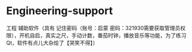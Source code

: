 # Engineering-support
工程 辅助软件（具有 记住密码（账号：启蒙 密码：321930需要获取管理员权限），开机自启，真实之尺，手动计数，番茄时钟，播放音乐等功能，为了练习Qt，软件有点儿大杂烩了【哭笑不得】）
